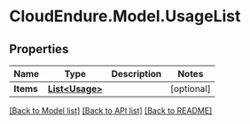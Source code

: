 # CloudEndure.Model.UsageList
## Properties

Name | Type | Description | Notes
------------ | ------------- | ------------- | -------------
**Items** | [**List&lt;Usage&gt;**](Usage.md) |  | [optional] 

[[Back to Model list]](../README.md#documentation-for-models) [[Back to API list]](../README.md#documentation-for-api-endpoints) [[Back to README]](../README.md)

